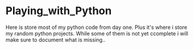 # Playing_with_Python
 Here is store most of my python code from day one. Plus it's where i store my random python projects. While some of them is not yet ccomplete i will make sure to document what is missing..
